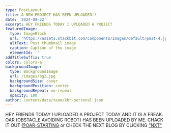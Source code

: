 ```yaml
---
type: PostLayout
title: A NEW PROJECT HAS BEEN UPLOADED!!
date: '2024-09-22'
excerpt: HEY FRIENDS TODAY I UPLOADED A PROJECT
featuredImage:
  type: ImageBlock
  url: 'https://assets.stackbit.com/components/images/default/post-4.jpeg'
  altText: Post thumbnail image
  caption: Caption of the image
  elementId: ''
addTitleSuffix: true
colors: colors-a
backgroundImage:
  type: BackgroundImage
  url: /images/bg2.jpg
  backgroundSize: cover
  backgroundPosition: center
  backgroundRepeat: no-repeat
  opacity: 100
author: content/data/team/khr-personal.json
---
```

HEY FRIENDS TODAY I UPLOADED A PROJECT TODAY AND IT IS A FREAK. OAR (OBSTACLE AVOIDING ROBOT) HAS BEEN UPLOADED BY ME. CHACK IT OUT [@OAR-STARTING](/project/project-one)   or CHECK THE NEXT BLOG BY CLICKING ["NXT"](/blog/catkid-comic-club-reviw-1-to-3)
